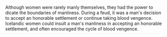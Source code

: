 Although women were rarely manly themselves, they had the power
to dicate the boundaries of manliness.  During a feud, it was a
man's decision to accept an honorable settlement or continue taking
blood vengence.  Icelandic women could insult a man's manliness in accepting
an honorable settlement, and often encouraged the cycle of blood vengence.
